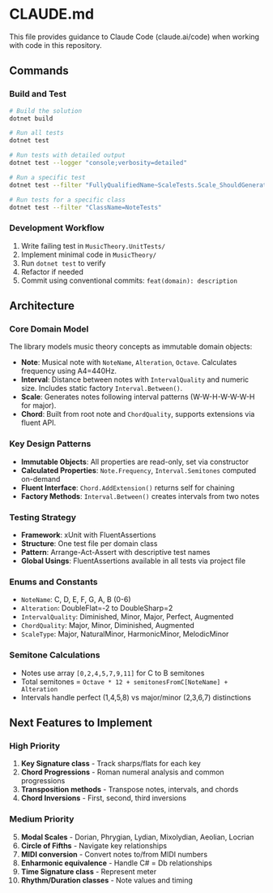 # CLAUDE.md

This file provides guidance to Claude Code (claude.ai/code) when working with code in this repository.

## Commands

### Build and Test
```bash
# Build the solution
dotnet build

# Run all tests
dotnet test

# Run tests with detailed output
dotnet test --logger "console;verbosity=detailed"

# Run a specific test
dotnet test --filter "FullyQualifiedName~ScaleTests.Scale_ShouldGenerateCorrectNotes_ForGMajor"

# Run tests for a specific class
dotnet test --filter "ClassName=NoteTests"
```

### Development Workflow
1. Write failing test in `MusicTheory.UnitTests/`
2. Implement minimal code in `MusicTheory/`
3. Run `dotnet test` to verify
4. Refactor if needed
5. Commit using conventional commits: `feat(domain): description`

## Architecture

### Core Domain Model
The library models music theory concepts as immutable domain objects:

- **Note**: Musical note with `NoteName`, `Alteration`, `Octave`. Calculates frequency using A4=440Hz.
- **Interval**: Distance between notes with `IntervalQuality` and numeric size. Includes static factory `Interval.Between()`.
- **Scale**: Generates notes following interval patterns (W-W-H-W-W-W-H for major).
- **Chord**: Built from root note and `ChordQuality`, supports extensions via fluent API.

### Key Design Patterns
- **Immutable Objects**: All properties are read-only, set via constructor
- **Calculated Properties**: `Note.Frequency`, `Interval.Semitones` computed on-demand
- **Fluent Interface**: `Chord.AddExtension()` returns self for chaining
- **Factory Methods**: `Interval.Between()` creates intervals from two notes

### Testing Strategy
- **Framework**: xUnit with FluentAssertions
- **Structure**: One test file per domain class
- **Pattern**: Arrange-Act-Assert with descriptive test names
- **Global Usings**: FluentAssertions available in all tests via project file

### Enums and Constants
- `NoteName`: C, D, E, F, G, A, B (0-6)
- `Alteration`: DoubleFlat=-2 to DoubleSharp=2
- `IntervalQuality`: Diminished, Minor, Major, Perfect, Augmented
- `ChordQuality`: Major, Minor, Diminished, Augmented
- `ScaleType`: Major, NaturalMinor, HarmonicMinor, MelodicMinor

### Semitone Calculations
- Notes use array `[0,2,4,5,7,9,11]` for C to B semitones
- Total semitones = `Octave * 12 + semitonesFromC[NoteName] + Alteration`
- Intervals handle perfect (1,4,5,8) vs major/minor (2,3,6,7) distinctions

## Next Features to Implement

### High Priority
1. **Key Signature class** - Track sharps/flats for each key
2. **Chord Progressions** - Roman numeral analysis and common progressions  
3. **Transposition methods** - Transpose notes, intervals, and chords
4. **Chord Inversions** - First, second, third inversions

### Medium Priority
5. **Modal Scales** - Dorian, Phrygian, Lydian, Mixolydian, Aeolian, Locrian
6. **Circle of Fifths** - Navigate key relationships
7. **MIDI conversion** - Convert notes to/from MIDI numbers
8. **Enharmonic equivalence** - Handle C# = Db relationships
9. **Time Signature class** - Represent meter
10. **Rhythm/Duration classes** - Note values and timing